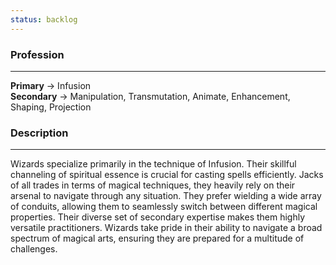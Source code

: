 ```yaml
---
status: backlog
---
```

### Profession  
---  
**Primary** -> Infusion  
**Secondary** -> Manipulation, Transmutation, Animate, Enhancement, Shaping, Projection  
  
### Description  
---  
Wizards specialize primarily in the technique of Infusion. Their skillful channeling of spiritual essence is crucial for casting spells efficiently. Jacks of all trades in terms of magical techniques, they heavily rely on their arsenal to navigate through any situation. They prefer wielding a wide array of conduits, allowing them to seamlessly switch between different magical properties. Their diverse set of secondary expertise makes them highly versatile practitioners. Wizards take pride in their ability to navigate a broad spectrum of magical arts, ensuring they are prepared for a multitude of challenges.